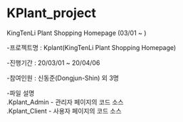 # KPlant_project
KingTenLi Plant Shopping Homepage (03/01 ~ )

-프로젝트명 : Kplant(KingTenLi Plant Shopping Homepage)

-진행기간 : 20/03/01 ~ 20/04/06

-참여인원 : 신동준(Dongjun-Shin) 외 3명

-파일 설명
 <br />.Kplant_Admin - 관리자 페이지의 코드 소스
 <br />.Kplant_Client - 사용자 페이지의 코드 소스
